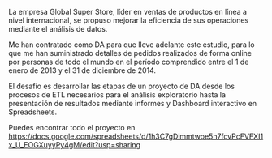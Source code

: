La empresa Global Super Store, líder en ventas de productos en línea a nivel internacional, se propuso mejorar la eficiencia de sus operaciones mediante el análisis de datos.

Me han contratado como DA para que lleve adelante este estudio, para lo que me han suministrado detalles de pedidos realizados de forma online por personas de todo el mundo en el período comprendido entre el 1 de enero de 2013 y el 31 de diciembre de 2014.

El desafío es desarrollar las etapas de un proyecto de DA desde los procesos de ETL necesarios  para el análisis exploratorio hasta la presentación de resultados mediante informes y Dashboard interactivo en Spreadsheets.

Puedes encontrar todo el proyecto en https://docs.google.com/spreadsheets/d/1h3C7gDimmtwoe5n7fcvPcFVFXI1x_U_EOGXuyyPy4gM/edit?usp=sharing